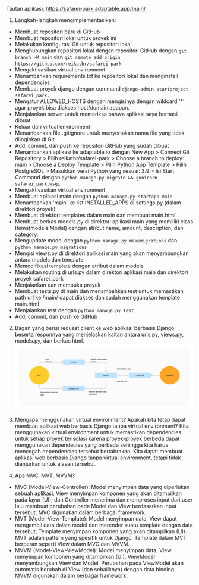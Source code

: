 Tautan aplikasi: https://safarei-park.adaptable.app/main/

1. Langkah-langkah mengimplementasikan:
- Membuat repositori baru di GitHub
- Membuat repositori lokal untuk proyek ini
- Melakukan konfigurasi Git untuk repositori lokal
- Menghubungkan repositori lokal dengan repositori GitHub dengan ``git branch -M main`` dan ``git remote add origin https://github.com/reikathr/safarei-park``
- Mengaktivasikan virtual environment
- Menambahkan requirements.txt ke repositori lokal dan menginstall dependencies
- Membuat proyek django dengan command ``django-admin startproject safarei_park.``
- Mengatur ALLOWED_HOSTS dengan mengisinya dengan wildcard '*' agar proyek bisa diakses host/domain apapun.
- Menjalankan server untuk memeriksa bahwa aplikasi saya berhasil dibuat
- Keluar dari virtual environment
- Menambahkan file .gitignore untuk menyertakan nama file yang tidak diinginkan di Git
- Add, commit, dan push ke repositori GitHub yang sudah dibuat
- Menambahkan aplikasi ke adaptable.io dengan New App > Connect Git Repository > Pilih reikathr/safarei-park > Choose a branch to deploy: main > Choose a Deploy Template > Pilih Python App Template > Pilih PostgreSQL > Masukkan versi Python yang sesuai: 3.9 > Isi Start Command dengan `python manage.py migrate && gunicorn safarei_park.wsgi`
- Mengaktivasikan virtual environment
- Membuat aplikasi main dengan `python manage.py startapp main`
- Menambahkan 'main' ke list INSTALLED_APPS di settings.py (dalam direktori proyek)
- Membuat direktori templates dalam main dan membuat main.html
- Membuat berkas models.py di direktori aplikasi main yang memiliki class Items(models.Model) dengan atribut name, amount, description, dan category.
- Mengupdate model dengan `python manage.py makemigrations` dan `python manage.py migrations`
- Mengisi views.py di direktori aplikasi main yang akan menyambungkan antara models dan template
- Memodifikasi template dengan atribut dalam models
- Melakukan routing di urls.py dalam direktori aplikasi main dan direktori proyek safarei_park
- Menjalankan dan membuka proyek
- Membuat tests.py di main dan menambahkan test untuk memastikan path url ke /main/ dapat diakses dan sudah menggunakan template main.html
- Menjalankan test dengan `python manage.py test`
- Add, commit, dan push ke GitHub

2. Bagan yang berisi request client ke web aplikasi berbasis Django beserta responnya yang menjelaskan kaitan antara urls.py, views.py, models.py, dan berkas html.
![Bagan](Bagan.png)

3. Mengapa menggunakan virtual environment? Apakah kita tetap dapat membuat aplikasi web berbasis Django tanpa virtual environment?
Kita menggunakan virtual environment untuk memastikan dependencies untuk setiap proyek terisolasi karena proyek-proyek berbeda dapat menggunakan dependecies yang berbeda sehingga kita harus mencegah dependencies tersebut bertabrakan. Kita dapat membuat aplikasi web berbasis Django tanpa virtual environment, tetapi tidak dianjurkan untuk alasan tersebut.

4. Apa MVC, MVT, MVVM?
- MVC (Model-View-Controller): Model menyimpan data yang diperlukan sebuah aplikasi, View menyimpan komponen yang akan ditampilkan pada layar (UI), dan Controller menerima dan memproses input dari user lalu membuat perubahan pada Model dan View berdasarkan input tersebut. MVC digunakan dalam berbagai framework.
- MVT (Model-View-Template): Model menyimpan data, View dapat mengambil data dalam model dan merender suatu template dengan data tersebut, Template menyimpan komponen yang akan ditampilkan (UI). MVT adalah pattern yang spesifik untuk Django. Template dalam MVT berperan seperti VIew dalam MVC dan MVVM.
- MVVM (Model-View-ViewModel): Model menyimpan data, View menyimpan komponen yang ditampilkan (UI), ViewModel menyambungkan View dan Model. Perubahan pada ViewModel akan automatis berubah di View (dan sebaliknya) dengan data binding. MVVM digunakan dalam berbagai framework.
